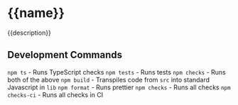 # {{name}}

{{description}}

## Development Commands

`npm ts` - Runs TypeScript checks
`npm tests` - Runs tests
`npm checks` - Runs both of the above
`npm build` - Transpiles code from `src` into standard Javascript in `lib`
`npm format` - Runs prettier
`npm checks` - Runs all checks
`npm checks-ci` - Runs all checks in CI
